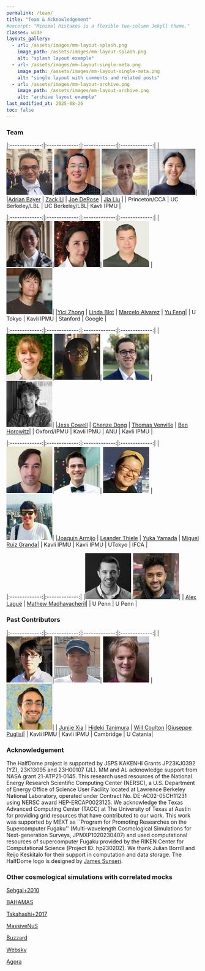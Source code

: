 ```yaml
---
permalink: /team/
title: "Team & Acknowledgement"
#excerpt: "Minimal Mistakes is a flexible two-column Jekyll theme."
classes: wide
layouts_gallery:
  - url: /assets/images/mm-layout-splash.png
    image_path: /assets/images/mm-layout-splash.png
    alt: "splash layout example"
  - url: /assets/images/mm-layout-single-meta.png
    image_path: /assets/images/mm-layout-single-meta.png
    alt: "single layout with comments and related posts"
  - url: /assets/images/mm-layout-archive.png
    image_path: /assets/images/mm-layout-archive.png
    alt: "archive layout example"
last_modified_at: 2025-08-26
toc: false
---
```


<style>
td, th {
   border: none!important;
}
</style>

### Team   

|:-------------:|:-------------:|:-------------:|:-------------:|
|<img src="/assets/images/adrian.png"  style="width: 120px;">|<img src="/assets/images/zack.jpeg"  style="width: 120px;">|<img src="/assets/images/joe.jpg"  style="width: 120px;">|<img src="/assets/images/jia.jpeg"  style="width: 120px;">|
|[Adrian Bayer](https://adrianbayer.github.io/) | [Zack Li](https://zack.li/) | [Joe DeRose](https://j-dr.github.io/) | [Jia Liu](https://liuxx479.github.io) |
| Princeton/CCA | UC Berkeley/LBL | UC Berkeley/LBL| Kavli IPMU |

|:-------------:|:-------------:|:-------------:|:-------------:|
|<img src="/assets/images/yici.jpeg"  style="width: 120px;">|<img src="/assets/images/linda.jpeg"  style="width: 120px;">| <img src="/assets/images/marcelo.png"  style="width: 120px;"> | <img src="/assets/images/yu.png"  style="width: 120px;">|
|[Yici Zhong](https://yicizhong98.github.io/) | [Linda Blot](https://member.ipmu.jp/linda.blot/) | [Marcelo Alvarez](https://marcelo-alvarez.github.io/) | [Yu Feng](https://rainwoodman.github.io/website/)|
| U Tokyo | Kavli IPMU | Stanford | Google |

|:-------------:|:-------------:|:-------------:|:-------------:|
|<img src="/assets/images/jess.png"  style="width: 120px;">|<img src="/assets/images/chenze.png"  style="width: 120px;">| <img src="/assets/images/thomas.png"  style="width: 120px;"> | <img src="/assets/images/ben.jpg"  style="width: 120px;">|
|[Jess Cowell](https://inspirehep.net/authors/2618702) | [Chenze Dong](https://db.ipmu.jp/member/personal/6992en.html) | [Thomas Venville](https://physics.anu.edu.au/contact/people/profile.php?ID=3393) | [Ben Horowitz](https://bhorowitz.github.io/)|
| Oxford/IPMU | Kavli IPMU | ANU | Kavli IPMU |

|:-------------:|:-------------:|:-------------:|:-------------:|
|<img src="/assets/images/joaquin2.jpg"  style="width: 120px;">|<img src="/assets/images/leander.jpg"  style="width: 120px;">| <img src="/assets/images/yuka.jpg"  style="width: 120px;"> | <img src="/assets/images/miguel.jpg"  style="width: 120px;">|
|[Joaquin Armijo](https://jarmijotorres.github.io/Joaquin.Armijo.Torres/) | [Leander Thiele](https://leanderthiele.github.io/) | [Yuka Yamada](https://www.s.u-tokyo.ac.jp/en/story/newsletter/page/10727/) | [Miguel Ruiz Granda](https://orcid.org/0000-0003-2086-0043)|
| Kavli IPMU | Kavli IPMU | UTokyo | IFCA |

|:-------------:|:-------------:|
|<img src="/assets/images/alex.png"  style="width: 120px;">|<img src="/assets/images/mat.jpeg"  style="width: 120px;">| 
| [Alex Laguë](https://alexlague.github.io/) | [Mathew Madhavacheril](https://msyriac.github.io/)| 
| U Penn | U Penn | 

### Past Contributors  

|:-------------:|:-------------:|:-------------:|:-------------:|
|<img src="/assets/images/junjie.jpeg"  style="width: 120px;">|<img src="/assets/images/hideki.png"  style="width: 120px;">| <img src="/assets/images/will.png"  style="width: 120px;"> | <img src="/assets/images/pug.png"  style="width: 120px;">|
| [Junjie Xia](https://db.ipmu.jp/member/personal/7035en.html) | [Hideki Tanimura](https://inspirehep.net/authors/1890766) | [Will Coulton](https://www.damtp.cam.ac.uk/person/wrc27)  |[Giuseppe Puglisi](https://giuspugl.github.io/)|
| Kavli IPMU | Kavli IPMU | Cambridge |  U Catania|



### Acknowledgement

The HalfDome project is supported by JSPS KAKENHI Grants JP23KJ0392 (YZ), 23K13095 and 23H00107 (JL). MM and AL acknowledge support from NASA grant 21-ATP21-0145. This research used resources of the National Energy Research Scientific Computing Center (NERSC), a U.S. Department of Energy Office of Science User Facility located at Lawrence Berkeley National Laboratory, operated under Contract No. DE-AC02-05CH11231 using NERSC award  HEP-ERCAP0023125. We acknowledge the Texas Advanced Computing Center (TACC) at The University of Texas at Austin for providing grid resources that have contributed to our work. This work was supported by MEXT as ``Program for Promoting Researches on the Supercomputer Fugaku'' (Multi-wavelength Cosmological Simulations for Next-generation Surveys, JPMXP1020230407) and used computational resources of supercomputer Fugaku provided by the RIKEN Center for Computational Science (Project ID: hp230202). We thank Julian Borrill and Reijo Keskitalo for their support in computation and data storage. The HalfDome logo is designed by [James Sunseri](https://james-sunseri.com/). 

### Other cosmological simulations with correlated mocks

[Sehgal+2010](https://lambda.gsfc.nasa.gov/simulation/full_sky_sims_ov.html)

[BAHAMAS](https://www.astro.ljmu.ac.uk/~igm/BAHAMAS/)

[Takahashi+2017](http://cosmo.phys.hirosaki-u.ac.jp/takahasi/allsky_raytracing/)

[MassiveNuS](https://columbialensing.github.io/#massivenus)

[Buzzard](https://buzzardflock.github.io/)

[Websky](https://mocks.cita.utoronto.ca/index.php/WebSky_Extragalactic_CMB_Mocks)

[Agora](https://yomori.github.io/agora/index.html)

